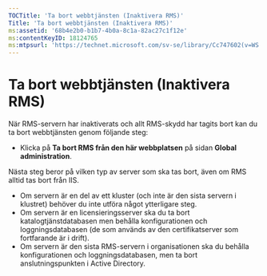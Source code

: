 ```yaml
---
TOCTitle: 'Ta bort webbtjänsten (Inaktivera RMS)'
Title: 'Ta bort webbtjänsten (Inaktivera RMS)'
ms:assetid: '68b4e2b0-b1b7-4b0a-8c1a-82ac27c1f12e'
ms:contentKeyID: 18124765
ms:mtpsurl: 'https://technet.microsoft.com/sv-se/library/Cc747602(v=WS.10)'
---
```


Ta bort webbtjänsten (Inaktivera RMS)
=====================================

När RMS-servern har inaktiverats och allt RMS-skydd har tagits bort kan du ta bort webbtjänsten genom följande steg:

-   Klicka på **Ta bort RMS från den här webbplatsen** på sidan **Global administration**.

Nästa steg beror på vilken typ av server som ska tas bort, även om RMS alltid tas bort från IIS.

-   Om servern är en del av ett kluster (och inte är den sista servern i klustret) behöver du inte utföra något ytterligare steg.
-   Om servern är en licensieringsserver ska du ta bort katalogtjänstdatabasen men behålla konfigurationen och loggningsdatabasen (de som används av den certifikatserver som fortfarande är i drift).
-   Om servern är den sista RMS-servern i organisationen ska du behålla konfigurationen och loggningsdatabasen, men ta bort anslutningspunkten i Active Directory.
